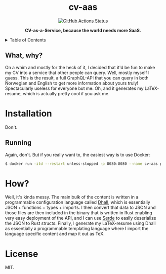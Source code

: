 <h1 align="center">cv-aas</h1>

<p align="center">
   <a href="https://github.com/sondr3/cv-aas/actions"><img alt="GitHub Actions Status" src="https://github.com/sondr3/cv-aas/workflows/pipeline/badge.svg" /></a>
   <br />
</p>

<p align="center">
   <strong>CV-as-a-Service, because the world needs more SaaS.</strong>
</p>

<details>
<summary>Table of Contents</summary>
<br />

<!-- markdown-toc start - Don't edit this section. Run M-x markdown-toc-refresh-toc -->

**Table of Contents**

- [Installation](#installation)
  - [Running](#running)
- [How?](#how)
- [License](#license)

<!-- markdown-toc end -->

</details>

## What, why?

On a whim and mostly for the heck of it, I decided that it'd be fun to make my
CV into a service that other people can query. Well, mostly myself I guess. This
is the result, a full GraphQL-API that you can query in both Norwegian and
English to get more information about yours truly! Spectacularly useless for
everyone but me. Oh, and it generates my LaTeX-resume, which is actually pretty
cool if you ask me.

# Installation

Don't.

## Running

Again, don't. But if you really want to, the easiest way is to use Docker:

```sh
$ docker run -itd --restart unless-stopped -p 8080:8080 --name cv-aas ghcr.io/sondr3/cv-aas:latest
```

# How?

Well, it's kinda messy. The main bulk of the content is written in a
programmable configuration language called [Dhall](https://dhall-lang.org),
which is essentially JSON + functions + types + imports. I then convert that
data to JSON and those files are then included in the binary that is written in
Rust enabling very easy deployment of the API, and I can use
[Serde](https://serde.rs/) to easily deserialize the JSON to Rust structs.
Finally, I generate my LaTeX-resume using Dhall as essentially a programmable
templating language where I import the language specific content and map it out
as TeX.

# License

MIT.
